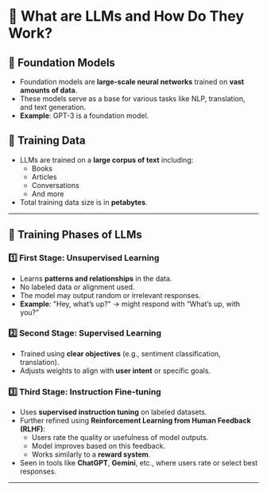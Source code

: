 # 📘 What are LLMs and How Do They Work?

## 🔹 Foundation Models
- Foundation models are **large-scale neural networks** trained on **vast amounts of data**.
- These models serve as a base for various tasks like NLP, translation, and text generation.
- **Example**: GPT-3 is a foundation model.

## 🔹 Training Data
- LLMs are trained on a **large corpus of text** including:
  - Books
  - Articles
  - Conversations
  - And more
- Total training data size is in **petabytes**.

---

## 🧠 Training Phases of LLMs

### 1️⃣ First Stage: Unsupervised Learning
- Learns **patterns and relationships** in the data.
- No labeled data or alignment used.
- The model may output random or irrelevant responses.
- **Example**: "Hey, what’s up?" → might respond with “What’s up, with you?”

### 2️⃣ Second Stage: Supervised Learning
- Trained using **clear objectives** (e.g., sentiment classification, translation).
- Adjusts weights to align with **user intent** or specific goals.

### 3️⃣ Third Stage: Instruction Fine-tuning
- Uses **supervised instruction tuning** on labeled datasets.
- Further refined using **Reinforcement Learning from Human Feedback (RLHF)**:
  - Users rate the quality or usefulness of model outputs.
  - Model improves based on this feedback.
  - Works similarly to a **reward system**.
- Seen in tools like **ChatGPT**, **Gemini**, etc., where users rate or select best responses.

---

